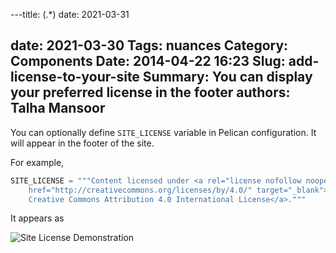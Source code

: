 ---title: (.*)
date: 2021-03-31

date: 2021-03-30
Tags: nuances
Category: Components
Date: 2014-04-22 16:23
Slug: add-license-to-your-site
Summary: You can display your preferred license in the footer
authors: Talha Mansoor
---

You can optionally define `SITE_LICENSE` variable in Pelican configuration. It will appear in the footer of the site.

For example,

<!-- yaspeller ignore:start -->

```python
SITE_LICENSE = """Content licensed under <a rel="license nofollow noopener noreferrer"
    href="http://creativecommons.org/licenses/by/4.0/" target="_blank">
    Creative Commons Attribution 4.0 International License</a>."""
```

<!-- yaspeller ignore:end -->

It appears as

![Site License Demonstration]({static}/images/elegant-theme_license.png)
